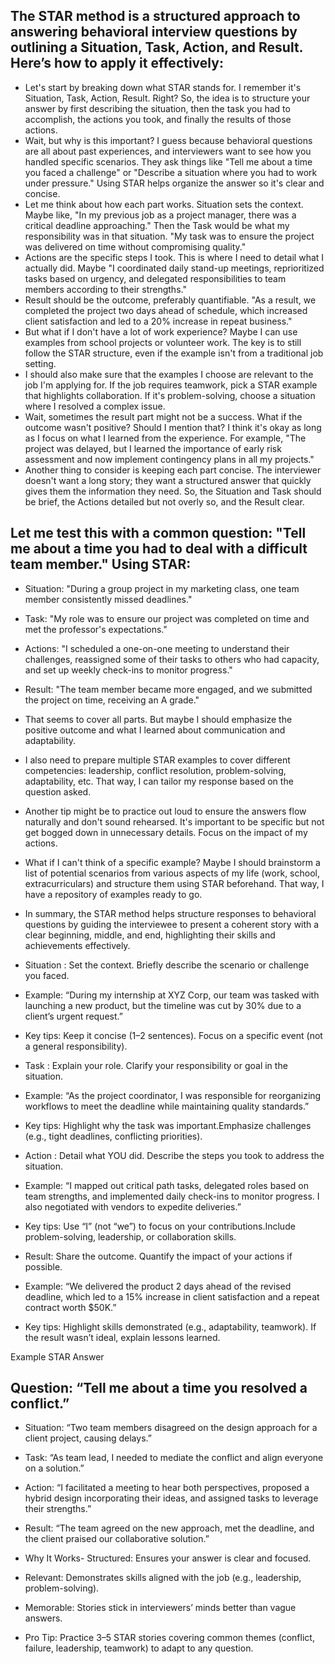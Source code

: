 ## The STAR method is a structured approach to answering behavioral interview questions by outlining a Situation, Task, Action, and Result. Here’s how to apply it effectively:

- Let's start by breaking down what STAR stands for. I remember it's Situation, Task, Action, Result. Right? So, the idea is to structure your answer by first describing the situation, then the task you had to accomplish, the actions you took, and finally the results of those actions.
- Wait, but why is this important? I guess because behavioral questions are all about past experiences, and interviewers want to see how you handled specific scenarios. They ask things like "Tell me about a time you faced a challenge" or "Describe a situation where you had to work under pressure." Using STAR helps organize the answer so it's clear and concise.
- Let me think about how each part works. Situation sets the context. Maybe like, "In my previous job as a project manager, there was a critical deadline approaching." Then the Task would be what my responsibility was in that situation. "My task was to ensure the project was delivered on time without compromising quality."
- Actions are the specific steps I took. This is where I need to detail what I actually did. Maybe "I coordinated daily stand-up meetings, reprioritized tasks based on urgency, and delegated responsibilities to team members according to their strengths."
- Result should be the outcome, preferably quantifiable. "As a result, we completed the project two days ahead of schedule, which increased client satisfaction and led to a 20% increase in repeat business."
- But what if I don't have a lot of work experience? Maybe I can use examples from school projects or volunteer work. The key is to still follow the STAR structure, even if the example isn't from a traditional job setting.
- I should also make sure that the examples I choose are relevant to the job I'm applying for. If the job requires teamwork, pick a STAR example that highlights collaboration. If it's problem-solving, choose a situation where I resolved a complex issue.
- Wait, sometimes the result part might not be a success. What if the outcome wasn't positive? Should I mention that? I think it's okay as long as I focus on what I learned from the experience. For example, "The project was delayed, but I learned the importance of early risk assessment and now implement contingency plans in all my projects."
- Another thing to consider is keeping each part concise. The interviewer doesn't want a long story; they want a structured answer that quickly gives them the information they need. So, the Situation and Task should be brief, the Actions detailed but not overly so, and the Result clear.

## Let me test this with a common question: "Tell me about a time you had to deal with a difficult team member." Using STAR:
- Situation: "During a group project in my marketing class, one team member consistently missed deadlines."
- Task: "My role was to ensure our project was completed on time and met the professor's expectations."
- Actions: "I scheduled a one-on-one meeting to understand their challenges, reassigned some of their tasks to others who had capacity, and set up weekly check-ins to monitor progress."
- Result: "The team member became more engaged, and we submitted the project on time, receiving an A grade."

- That seems to cover all parts. But maybe I should emphasize the positive outcome and what I learned about communication and adaptability.
- I also need to prepare multiple STAR examples to cover different competencies: leadership, conflict resolution, problem-solving, adaptability, etc. That way, I can tailor my response based on the question asked.
- Another tip might be to practice out loud to ensure the answers flow naturally and don't sound rehearsed. It's important to be specific but not get bogged down in unnecessary details. Focus on the impact of my actions.
- What if I can't think of a specific example? Maybe I should brainstorm a list of potential scenarios from various aspects of my life (work, school, extracurriculars) and structure them using STAR beforehand. That way, I have a repository of examples ready to go.
- In summary, the STAR method helps structure responses to behavioral questions by guiding the interviewee to present a coherent story with a clear beginning, middle, and end, highlighting their skills and achievements effectively.

- Situation : Set the context. Briefly describe the scenario or challenge you faced.
- Example: “During my internship at XYZ Corp, our team was tasked with launching a new product, but the timeline was cut by 30% due to a client’s urgent request.”
- Key tips: Keep it concise (1–2 sentences). Focus on a specific event (not a general responsibility).
- Task : Explain your role. Clarify your responsibility or goal in the situation.
- Example: “As the project coordinator, I was responsible for reorganizing workflows to meet the deadline while maintaining quality standards.”
- Key tips: Highlight why the task was important.Emphasize challenges (e.g., tight deadlines, conflicting priorities).
- Action : Detail what YOU did. Describe the steps you took to address the situation.
- Example: “I mapped out critical path tasks, delegated roles based on team strengths, and implemented daily check-ins to monitor progress. I also negotiated with vendors to expedite deliveries.”
- Key tips: Use “I” (not “we”) to focus on your contributions.Include problem-solving, leadership, or collaboration skills.
- Result: Share the outcome. Quantify the impact of your actions if possible.
- Example: “We delivered the product 2 days ahead of the revised deadline, which led to a 15% increase in client satisfaction and a repeat contract worth $50K.”
- Key tips: Highlight skills demonstrated (e.g., adaptability, teamwork). If the result wasn’t ideal, explain lessons learned.

Example STAR Answer
## Question: “Tell me about a time you resolved a conflict.”
- Situation: “Two team members disagreed on the design approach for a client project, causing delays.”
- Task: “As team lead, I needed to mediate the conflict and align everyone on a solution.”
- Action: “I facilitated a meeting to hear both perspectives, proposed a hybrid design incorporating their ideas, and assigned tasks to leverage their strengths.”
- Result: “The team agreed on the new approach, met the deadline, and the client praised our collaborative solution.”

- Why It Works- Structured: Ensures your answer is clear and focused.
- Relevant: Demonstrates skills aligned with the job (e.g., leadership, problem-solving).
- Memorable: Stories stick in interviewers’ minds better than vague answers.
- Pro Tip: Practice 3–5 STAR stories covering common themes (conflict, failure, leadership, teamwork) to adapt to any question.
